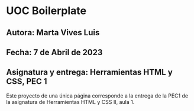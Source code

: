 # UOC Boilerplate

## **Autora:** Marta Vives Luis
## **Fecha:** 7 de Abril de 2023
## **Asignatura y entrega:** Herramientas HTML y CSS, PEC 1

Este proyecto de una única página corresponde a la entrega de la PEC1 de la asignatura de Herramientas HTML y CSS II, aula 1.
